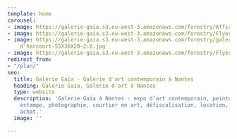 ```yaml
---
template: home
carousel:
- image: https://galerie-gaia.s3.eu-west-3.amazonaws.com/forestry/AfficheGAIA-TOMA_220103-BAT.jpg
- image: https://galerie-gaia.s3.eu-west-3.amazonaws.com/forestry/FlyerGAIA-TOMA_220103-BAT1.jpg
- image: https://galerie-gaia.s3.eu-west-3.amazonaws.com/forestry/galerie-gaia-victoire
    d'harcourt-55X36X20-2:8.jpg
- image: https://galerie-gaia.s3.eu-west-3.amazonaws.com/forestry/FlyerGAIA-TOMA_220103-BAT3.jpg
redirect_from:
- "/plan/"
seo:
  title: Galerie Gaïa - Galerie d'art contemporain à Nantes
  heading: Galerie Gaïa, Galerie d'art à Nantes
  type: website
  description: 'Galerie Gaïa à Nantes : expo d’art contemporain, peinture, sculpture,
    estampe, photographie, courtier en art, défiscalisation, location, prêt avant
    achat.'
  image: ''

---
```

